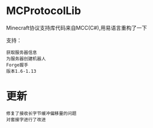 # MCProtocolLib
Minecraft协议支持库代码来自MCC(C#),用易语言重构了一下

支持：

	获取服务器信息
	为服务器创建机器人
	Forge握手
	版本1.6-1.13

# 更新
	修复了接收长字节缓冲偏移量的问题
	对套接字进行了改进
